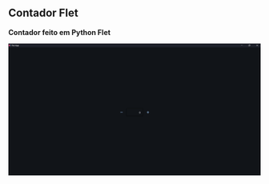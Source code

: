 ## Contador Flet

**Contador feito em Python Flet**

![image](https://github.com/JoaoAugustoColassoHandocha/Contador_Flet/blob/main/Screenshot_3.png)